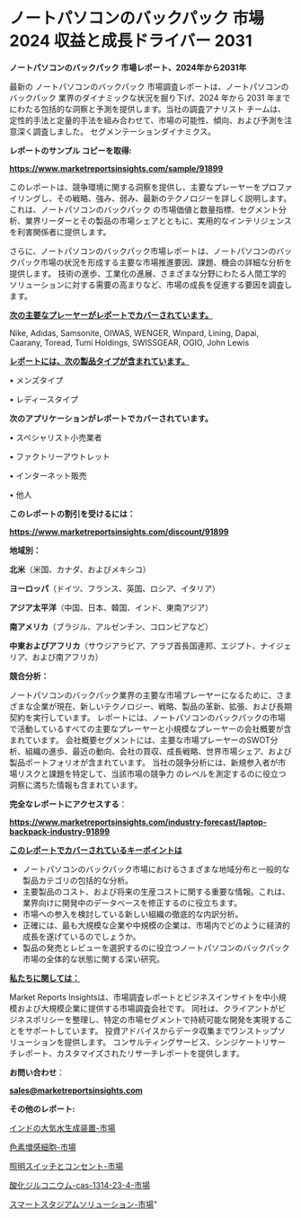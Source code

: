 # ノートパソコンのバックパック 市場 2024 収益と成長ドライバー 2031

<strong>ノートパソコンのバックパック 市場レポート、2024年から2031年</strong>

最新の ノートパソコンのバックパック 市場調査レポートは、ノートパソコンのバックパック 業界のダイナミックな状況を掘り下げ、2024 年から 2031 年までにわたる包括的な洞察と予測を提供します。当社の調査アナリスト チームは、定性的手法と定量的手法を組み合わせて、市場の可能性、傾向、および予測を注意深く調査しました。 セグメンテーションダイナミクス。



<strong>レポートのサンプル コピーを取得:</strong> <a href=https://www.marketreportsinsights.com/sample/91899>

<strong><u>https://www.marketreportsinsights.com/sample/91899</u></strong></a>

このレポートは、競争環境に関する洞察を提供し、主要なプレーヤーをプロファイリングし、その戦略、強み、弱み、最新のテクノロジーを詳しく説明します。 これは、ノートパソコンのバックパック の市場価値と数量指標、セグメント分析、業界リーダーとその製品の市場シェアとともに、実用的なインテリジェンスを利害関係者に提供します。

さらに、ノートパソコンのバックパック市場レポートは、ノートパソコンのバックパック市場の状況を形成する主要な市場推進要因、課題、機会の詳細な分析を提供します。 技術の進歩、工業化の進展、さまざまな分野にわたる人間工学的ソリューションに対する需要の高まりなど、市場の成長を促進する要因を調査します。



<strong><u>次の主要なプレーヤーがレポートでカバーされています。</u></strong>

Nike, Adidas, Samsonite, OIWAS, WENGER, Winpard, Lining, Dapai, Caarany, Toread, Tumi Holdings, SWISSGEAR, OGIO, John Lewis



<strong><u><b>レポートには、次の製品タイプが含まれています。</b></u></strong>

• メンズタイプ

• レディースタイプ



<strong><b>次のアプリケーションがレポートでカバーされています。</b></strong>

• スペシャリスト小売業者

• ファクトリーアウトレット

• インターネット販売

• 他人



<strong><b>このレポートの割引を受けるには：</b></strong><a href=https://www.marketreportsinsights.com/discount/91899>

<strong><u>https://www.marketreportsinsights.com/discount/91899</u></strong></a>



<strong>地域別：</strong>



<strong>北米</strong>（米国、カナダ、およびメキシコ）



<strong>ヨーロッパ</strong>（ドイツ、フランス、英国、ロシア、イタリア）



<strong>アジア太平洋</strong>（中国、日本、韓国、インド、東南アジア）



<strong>南アメリカ</strong>（ブラジル、アルゼンチン、コロンビアなど）



<strong>中東およびアフリカ</strong>（サウジアラビア、アラブ首長国連邦、エジプト、ナイジェリア、および南アフリカ）



<strong>競合分析：</strong>

ノートパソコンのバックパック業界の主要な市場プレーヤーになるために、さまざまな企業が現在、新しいテクノロジー、戦略、製品の革新、拡張、および長期契約を実行しています。 レポートには、ノートパソコンのバックパックの市場で活動しているすべての主要なプレーヤーと小規模なプレーヤーの会社概要が含まれています。 会社概要セグメントには、主要な市場プレーヤーのSWOT分析、組織の進歩、最近の動向、会社の買収、成長戦略、世界市場シェア、および製品ポートフォリオが含まれています。 当社の競争分析には、新規参入者が市場リスクと課題を特定して、当該市場の競争力 のレベルを測定するのに役立つ洞察に満ちた情報も含まれています。



<strong>完全なレポートにアクセスする</strong>：

<a href=https://www.marketreportsinsights.com/industry-forecast/laptop-backpack-industry-91899>

<strong><u>https://www.marketreportsinsights.com/industry-forecast/laptop-backpack-industry-91899</u></strong></a>



<strong><u><b>このレポートでカバーされているキーポイントは</b></u></strong>
<ul>
  <li>ノートパソコンのバックパック市場におけるさまざまな地域分布と一般的な製品カテゴリの包括的な分析。</li>
  <li>主要製品のコスト、および将来の生産コストに関する重要な情報。これは、業界向けに開発中のデータベースを修正するのに役立ちます。</li>
  <li>市場への参入を検討している新しい組織の徹底的な内訳分析。</li>
  <li>正確には、最も大規模な企業や中規模の企業は、市場内でどのように経済的成長を遂げているのでしょうか。</li>
  <li>製品の発売とレビューを選択するのに役立つノートパソコンのバックパック市場の全体的な状態に関する深い研究。</li>
</ul>


<strong><u><b>私たちに関しては：</b></u></strong>

Market Reports Insightsは、市場調査レポートとビジネスインサイトを中小規模および大規模企業に提供する市場調査会社です。 同社は、クライアントがビジネスポリシーを整理し、特定の市場セグメントで持続可能な開発を実現することをサポートしています。 投資アドバイスからデータ収集までワンストップソリューションを提供します。 コンサルティングサービス、シンジケートリサーチレポート、カスタマイズされたリサーチレポートを提供します。



<strong><b>お問い合わせ</b></strong>：

<a href=mailto:sales@marketreportsinsights.com>

<strong><u>sales@marketreportsinsights.com</u></strong></a>



<strong>その他のレポート:</strong>

<a href=https://www.linkedin.com/pulse/インドの大気水生成装置-市場-2023-競争分析と事業成長-2030-pr-news-hub-nvzpf/>インドの大気水生成装置-市場</a>

<a href=https://www.linkedin.com/pulse/色素増感細胞-市場-2023-swot-分析と最新イノベーション-2030-pr-news-hub-ggqff/>色素増感細胞-市場</a>

<a href=https://www.linkedin.com/pulse/照明スイッチとコンセント-市場-2023-競争分析と事業成長-2030-9zsac/>照明スイッチとコンセント-市場</a>

<a href=https://www.linkedin.com/pulse/酸化ジルコニウム-cas-1314-23-4-市場-2023-新興市場-9btvf/>酸化ジルコニウム-cas-1314-23-4-市場</a>

<a href=https://www.linkedin.com/pulse/スマートスタジアムソリューション-市場-2023-年のダイナミクスとビジネストレンド-qxoxf/>スマートスタジアムソリューション-市場</a>"
  
